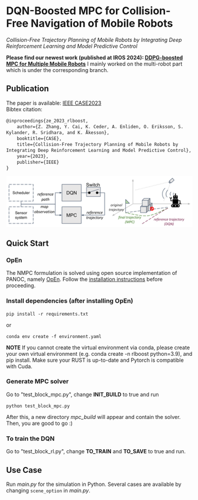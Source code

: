 # DQN-Boosted MPC for Collision-Free Navigation of Mobile Robots
*Collision-Free Trajectory Planning of Mobile Robots by Integrating
Deep Reinforcement Learning and Model Predictive Control*

**Please find our newest work (published at IROS 2024): [DDPG-boosted MPC for Multiple Mobile Robots](https://github.com/kristianceder/DRL-Traj-Planner)** I mainly worked on the multi-robot part which is under the corresponding branch.

## Publication
The paper is available: [IEEE CASE2023](https://ieeexplore.ieee.org/document/10260515) \
Bibtex citation:
```
@inproceedings{ze_2023_rlboost,  
    author={Z. Zhang, Y. Cai, K. Ceder, A. Enliden, O. Eriksson, S. Kylander, R. Sridhara, and K. Åkesson},  
    booktitle={CASE},   
    title={Collision-Free Trajectory Planning of Mobile Robots by Integrating Deep Reinforcement Learning and Model Predictive Control},
    year={2023},
    publisher={IEEE}
}
```

![Example](doc/cover.png "Example")

## Quick Start
### OpEn
The NMPC formulation is solved using open source implementation of PANOC, namely [OpEn](https://alphaville.github.io/optimization-engine/). Follow the [installation instructions](https://alphaville.github.io/optimization-engine/docs/installation) before proceeding. 

### Install dependencies (after installing OpEn)
```
pip install -r requirements.txt
```
or
```
conda env create -f environment.yaml
```
**NOTE** If you cannot create the virtual environment via conda, please create your own virtual environment (e.g. conda create -n rlboost python=3.9), and pip install.
Make sure your RUST is up-to-date and Pytorch is compatible with Cuda. 

### Generate MPC solver
Go to "test_block_mpc.py", change **INIT_BUILD** to true and run
```
python test_block_mpc.py
```
After this, a new directory *mpc_build* will appear and contain the solver. Then, you are good to go :)

### To train the DQN
Go to "test_block_rl.py", change **TO_TRAIN** and **TO_SAVE** to true and run.

## Use Case
Run *main.py* for the simulation in Python. Several cases are available by changing ```scene_option``` in *main.py*.





